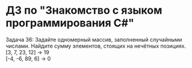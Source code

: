 # ДЗ по "Знакомство с языком программирования С#"
Задача 36: Задайте одномерный массив, заполненный случайными числами. Найдите сумму элементов, стоящих на нечётных позициях.  
[3, 7, 23, 12] -> 19  
[-4, -6, 89, 6] -> 0  
 
  
